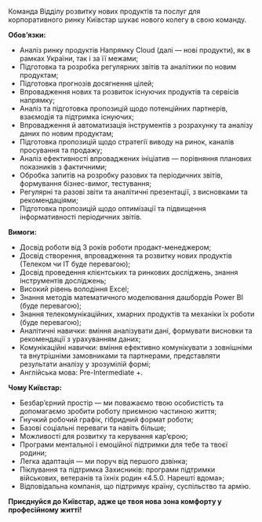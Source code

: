Команда Відділу розвитку нових продуктів та послуг для корпоративного ринку
Київстар шукає нового колегу в свою команду.

**Обов’язки:**

  * Аналіз ринку продуктів Напрямку Cloud (далі — нові продукти), як в рамках України, так і за її межами;
  * Підготовка та розробка регулярних звітів та аналітики по новим продуктам;
  * Підготовка прогнозів досягнення цілей;
  * Впровадження нових та розвиток існуючих продуктів та сервісів напрямку;
  * Аналіз та підготовка пропозицій щодо потенційних партнерів, взаємодія та підтримка існуючих;
  * Впровадження й автоматизація інструментів з розрахунку та аналізу даних по новим продуктам;
  * Підготовка пропозицій щодо стратегії виводу на ринок, каналів просування та продажу;
  * Аналіз ефективності впроваджених ініціатив — порівняння планових показників з фактичними;
  * Обробка запитів на розробку разових та періодичних звітів, формування бізнес-вимог, тестування;
  * Регулярні та разові звіти та аналітичні презентації, з висновками та рекомендаціями;
  * Підготовка пропозицій щодо оптимізації та підвищення інформативності періодичних звітів.

**Вимоги:**

  * Досвід роботи від 3 років роботи продакт-менеджером;
  * Досвід створення, впровадження та розвитку нових продуктів (Телеком чи IT буде перевагою);
  * Досвід проведення клієнтських та ринкових досліджень, знання інструментів досліджень;
  * Високий рівень володіння Excel;
  * Знання методів математичного моделювання дашбордів Power BI (буде перевагою);
  * Знання телекомунікаційних, хмарних продуктів та механіки їх роботи (буде перевагою);
  * Аналітичні навички: вміння аналізувати дані, формувати висновки та рекомендації з урахуванням даних;
  * Комунікаційні навички: вміння ефективно комунікувати з зовнішніми та внутрішніми замовниками та партнерами, представляти результати аналізу у зрозумілій формі;
  * Англійська мова: Pre-Intermediate +. 

**Чому Київстар:**

  * Безбар’єрний простір — ми поважаємо твою особистість та допомагаємо зробити роботу приємною частиною життя;
  * Гнучкий робочий графік, гібридний формат роботи;
  * Базові соціальні переваги та навіть більше;
  * Можливості для розвитку та керування кар’єрою;
  * Програми ментальної і емоційної підтримки для тебе та твоєї родини;
  * Легка адаптація — ми поруч від першого дзвінка;
  * Піклування та підтримка Захисників: програми підтримки військових, ветеранів та їхніх родин «4.5.0. Нарешті вдома»;
  * Відповідальна компанія, що підтримує країну, суспільство та армію.

**Приєднуйся до Київстар, адже це твоя нова зона комфорту у професійному
житті!**